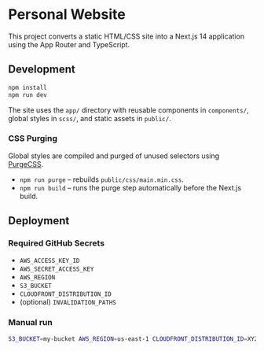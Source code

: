 # Personal Website

This project converts a static HTML/CSS site into a Next.js 14 application using the App Router and TypeScript.

## Development

```bash
npm install
npm run dev
```

The site uses the `app/` directory with reusable components in `components/`, global styles in `scss/`, and static assets in `public/`.

### CSS Purging

Global styles are compiled and purged of unused selectors using [PurgeCSS](https://purgecss.com/).

- `npm run purge` – rebuilds `public/css/main.min.css`.
- `npm run build` – runs the purge step automatically before the Next.js build.

## Deployment

### Required GitHub Secrets

- `AWS_ACCESS_KEY_ID`
- `AWS_SECRET_ACCESS_KEY`
- `AWS_REGION`
- `S3_BUCKET`
- `CLOUDFRONT_DISTRIBUTION_ID`
- (optional) `INVALIDATION_PATHS`

### Manual run

```bash
S3_BUCKET=my-bucket AWS_REGION=us-east-1 CLOUDFRONT_DISTRIBUTION_ID=XYZ ./scripts/deploy.sh
```
